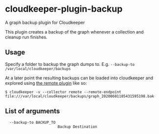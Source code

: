# cloudkeeper-plugin-backup
A graph backup plugin for Cloudkeeper

This plugin creates a backup of the graph whenever a collection and cleanup run finishes.

## Usage
Specify a folder to backup the graph dumps to. E.g. `--backup-to /var/local/cloudkeeper/backups`

At a later point the resulting backups can be loaded into cloudkeeper and explored using [the remote plugin](https://github.com/someengineering/cloudkeeper/tree/master/plugins/remote) like so:
```
$ cloudkeeper -v --collector remote --remote-endpoint file:///var/local/cloudkeeper/backups/graph_20200601185431595198.bak
```

## List of arguments
```
  --backup-to BACKUP_TO
                        Backup Destination
```

